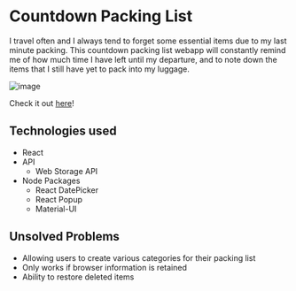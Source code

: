 # Countdown Packing List

I travel often and I always tend to forget some essential items due to my last minute packing. This countdown packing list webapp will constantly remind me of how much time I have left until my departure, and to note down the items that I still have yet to pack into my luggage.

![image](https://user-images.githubusercontent.com/80232795/124507320-2ecc3d00-dd93-11eb-9b5f-8d7bd2707d33.png)

Check it out [here](https://charmainessseah.github.io/countdown-packing-list/)!

## Technologies used
- React
- API
  - Web Storage API
- Node Packages
  - React DatePicker
  - React Popup
  - Material-UI


## Unsolved Problems
- Allowing users to create various categories for their packing list
- Only works if browser information is retained
- Ability to restore deleted items
